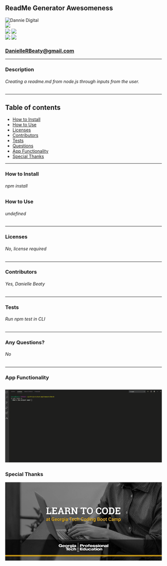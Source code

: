 ## ReadMe Generator Awesomeness
![Dannie Digital](https://github.com/DannieDigital.png?size=250)<br/>
![](https://img.shields.io/github/followers/DannieDigital?label=Followers&style=social)<br/>
![](https://img.shields.io/badge/html-90%25-green) ![](https://img.shields.io/badge/css-80%25-green)<br/>
![](https://img.shields.io/badge/javascript-40%25-orange) ![](https://img.shields.io/badge/node.js-30%25-red)<br/>
### DanielleRBeaty@gmail.com

---
### Description
###### Creating a readme.md from node.js through inputs from the user.
---
## Table of contents
* [How to Install](#how-to-Install)
* [How to Use](#how-to-Use)
* [Licenses](#Licenses)
* [Contributors](#Contributors)
* [Tests](#Tests)
* [Questions](#Questions)
* [App Functionality](#App-Fuctionality)
* [Special Thanks](#Special-Thanks)
---
### How to Install 
###### npm install

### How to Use
###### undefined
---
### Licenses
###### No, license required
---
### Contributors
###### Yes, Danielle Beaty
---
### Tests
###### Run npm test in CLI
---
### Any Questions?
###### No
---
### App Functionality
![](gif/app.gif)
---
### Special Thanks
![](images/gaTechCodeBootcamp.jpg)
                
